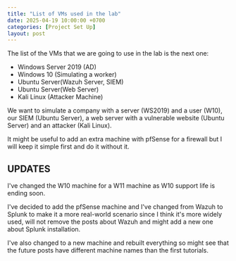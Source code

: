 ```yaml
---
title: "List of VMs used in the lab"
date: 2025-04-19 10:00:00 +0700
categories: [Project Set Up]
layout: post
---
```


The list of the VMs that we are going to use in the lab is the next one:

- Windows Server 2019 (AD)
- Windows 10 (Simulating a worker)
- Ubuntu Server(Wazuh Server, SIEM)
- Ubuntu Server(Web Server)
- Kali Linux (Attacker Machine)

We want to simulate a company with a server (WS2019) and a user (W10), our SIEM (Ubuntu Server), a web server with a vulnerable website (Ubuntu Server) and an attacker (Kali Linux).

It might be useful to add an extra machine with pfSense for a firewall but I will keep it simple first and do it without it.

## UPDATES

I've changed the W10 machine for a W11 machine as W10 support life is ending soon.

I've decided to add the pfSense machine and I've changed from Wazuh to Splunk to make it a more real-world scenario since I think it's more widely used, will not remove the posts about Wazuh and might add a new one about Splunk installation.

I've also changed to a new machine and rebuilt everything so might see that the future posts have different machine names than the first tutorials.